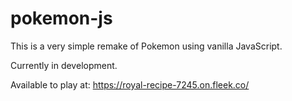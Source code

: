 # pokemon-js
This is a very simple remake of Pokemon using vanilla JavaScript.

Currently in development.

Available to play at: https://royal-recipe-7245.on.fleek.co/
